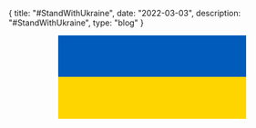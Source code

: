 {
  title: "#StandWithUkraine",
  date:  "2022-03-03",
  description: "#StandWithUkraine",
  type: "blog"
}

<style>
  /*From https://pixelastic.github.io/css-flags/*/
  .c-flag {
      margin: 0 auto;
      position: relative;
  }

  .c-flag__ukr {
      width: 330px;
      height: 147px;
      background-image: -webkit-linear-gradient(top, #005BBB 0, #005BBB 50%, #FFD500 50%, #FFD500 100%);
      background-image: linear-gradient(180deg, #005BBB 0, #005BBB 50%, #FFD500 50%, #FFD500 100%);
  }
</style>

<div class="flex flex-col text-center w-full mb-4">
  <p class="lg:w-2/3 mx-auto leading-relaxed text-base text-gray-500 mt-6 font-bold text-2xl">
    <div class="c-flag c-flag__ukr"></div>
  </p>
</div>